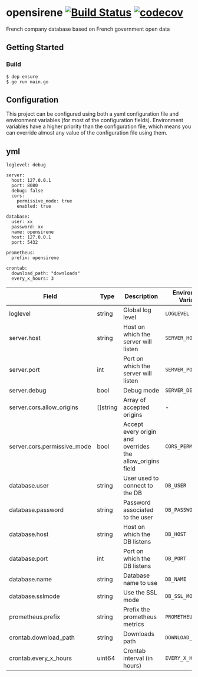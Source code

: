 # opensirene [![Build Status](https://travis-ci.org/jclebreton/opensirene.svg?branch=v2)](https://travis-ci.org/jclebreton/opensirene) [![codecov](https://codecov.io/gh/jclebreton/opensirene/branch/master/graph/badge.svg)](https://codecov.io/gh/jclebreton/opensirene)
French company database based on French government open data

## Getting Started

### Build
```
$ dep ensure
$ go run main.go
```

## Configuration

This project can be configured using both a yaml configuration file and
environment variables (for most of the configuration fields). Environment
variables have a higher priority than the configuration file, which means you
can override almost any value of the configuration file using them. 

yml
---
```
loglevel: debug

server:
  host: 127.0.0.1
  port: 8080
  debug: false
  cors:
    permissive_mode: true
    enabled: true

database:
  user: xx
  password: xx
  name: opensirene
  host: 127.0.0.1
  port: 5432

prometheus:
  prefix: opensirene

crontab:
  download_path: "downloads"
  every_x_hours: 3

```


| Field                       | Type     | Description                                               | Environment Variable | Default        | Example        |
|-----------------------------|----------|-----------------------------------------------------------|----------------------|----------------|----------------|
| loglevel                    | string   | Global log level                                          | `LOGLEVEL`           | "info"         | "debug"        |
| server.host                 | string   | Host on which the server will listen                      | `SERVER_HOST`        | "127.0.0.1"    | "127.0.0.1"    |
| server.port                 | int      | Port on which the server will listen                      | `SERVER_PORT`        | 8080           | 8080           |
| server.debug                | bool     | Debug mode                                                | `SERVER_DEBUG`       | false          | true           |
| server.cors.allow_origins   | []string | Array of accepted origins                                 | -                    | -              | -              |
| server.cors.permissive_mode | bool     | Accept every origin and overrides the allow_origins field | `CORS_PERMISSIVE`    | false          | true           |
| database.user               | string   | User used to connect to the DB                            | `DB_USER`            | "sir"          | "sir"          |
| database.password           | string   | Password associated to the user                           | `DB_PASSWORD`        | -              | -              |
| database.host               | string   | Host on which the DB listens                              | `DB_HOST`            | "127.0.0.1"    | "127.0.0.1"    |
| database.port               | int      | Port on which the DB listens                              | `DB_PORT`            | 5432           | 5432           |
| database.name               | string   | Database name to use                                      | `DB_NAME`            | "opensirenedb" | "opensirenedb" |
| database.sslmode            | string   | Use the SSL mode                                          | `DB_SSL_MODE`        | "disable"      | "disable"      |
| prometheus.prefix           | string   | Prefix the prometheus metrics                             | `PROMETHEUS_PREFIX`  | "opensirene"   | "opensirene"   |
| crontab.download_path       | string   | Downloads path                                            | `DOWNLOAD_PATH`      | "downloads"    | "/tmp"         |
| crontab.every_x_hours       | uint64   | Crontab interval (in hours)                               | `EVERY_X_HOURS`      | 3              | 1              |
